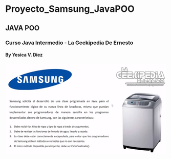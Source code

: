 # Proyecto_Samsung_JavaPOO
## JAVA POO
### Curso Java Intermedio - La Geekipedia De Ernesto
#### By Yesica V. Diez
<td> <img src="https://github.com/shudiez/Proyecto_Samsung_JavaPOO/blob/main/Requerimientos.jpg" width="700px" /> </td>
